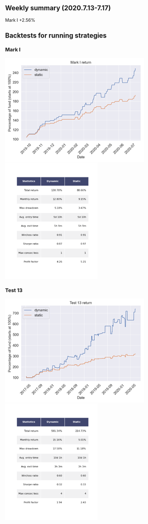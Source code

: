 ## Weekly summary (2020.7.13-7.17)

Mark I  +2.56%


## Backtests for running strategies
### Mark I
<img src="figures/MarkI_return.png" width="450">  <img src="figures/table_MarkI.png" width="300"> 

### Test 13
<img src="figures/test13_return.png" width="450">  <img src="figures/table_test13.png" width="300"> 


